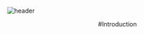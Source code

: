 ![header](https://capsule-render.vercel.app/api?type=waving&color=gradient&customColorList=0,2,2,5,30&height=120&section=header&text=Hello%20I'm%20Hyemin%20Park!&fontSize=70&fontColor=d6ace6&animation=fadeIn)
<!--
**hmp96/hmp96** is a ✨ _special_ ✨ repository because its `README.md` (this file) appears on your GitHub profile.

Here are some ideas to get you started:

- 🔭 I’m currently working on ...
- 🌱 I’m currently learning ...
- 👯 I’m looking to collaborate on ...
- 🤔 I’m looking for help with ...
- 💬 Ask me about ...
- 📫 How to reach me: ...
- 😄 Pronouns: ...
- ⚡ Fun fact: ...
-->

<div align=center>#Introduction</div>
